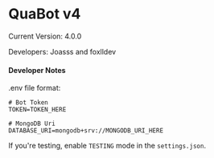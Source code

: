 # QuaBot v4

Current Version: 4.0.0

Developers: Joasss and foxlldev


#### Developer Notes
.env file format:

```
# Bot Token
TOKEN=TOKEN_HERE

# MongoDB Uri
DATABASE_URI=mongodb+srv://MONGODB_URI_HERE
```

If you're testing, enable `TESTING` mode in the `settings.json`.
